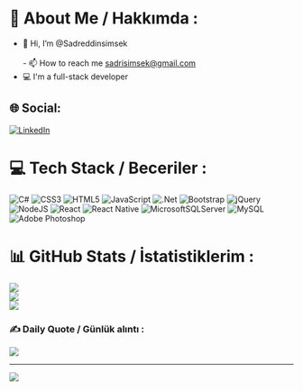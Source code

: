 # 💫 About Me / Hakkımda :
- 👋 Hi, I’m @Sadreddinsimsek<br><br>- 📫 How to reach me sadrisimsek@gmail.com<br>
- 💻 I'm a full-stack developer 


## 🌐 Social:
[![LinkedIn](https://img.shields.io/badge/LinkedIn-%230077B5.svg?logo=linkedin&logoColor=white)](https://linkedin.com/in/sadreddinsimsek) 

# 💻 Tech Stack / Beceriler :
![C#](https://img.shields.io/badge/c%23-%23239120.svg?style=plastic&logo=c-sharp&logoColor=white) ![CSS3](https://img.shields.io/badge/css3-%231572B6.svg?style=plastic&logo=css3&logoColor=white) ![HTML5](https://img.shields.io/badge/html5-%23E34F26.svg?style=plastic&logo=html5&logoColor=white) ![JavaScript](https://img.shields.io/badge/javascript-%23323330.svg?style=plastic&logo=javascript&logoColor=%23F7DF1E) ![.Net](https://img.shields.io/badge/.NET-5C2D91?style=plastic&logo=.net&logoColor=white) ![Bootstrap](https://img.shields.io/badge/bootstrap-%23563D7C.svg?style=plastic&logo=bootstrap&logoColor=white) ![jQuery](https://img.shields.io/badge/jquery-%230769AD.svg?style=plastic&logo=jquery&logoColor=white) ![NodeJS](https://img.shields.io/badge/node.js-6DA55F?style=plastic&logo=node.js&logoColor=white) ![React](https://img.shields.io/badge/react-%2320232a.svg?style=plastic&logo=react&logoColor=%2361DAFB) ![React Native](https://img.shields.io/badge/react_native-%2320232a.svg?style=plastic&logo=react&logoColor=%2361DAFB) ![MicrosoftSQLServer](https://img.shields.io/badge/Microsoft%20SQL%20Sever-CC2927?style=plastic&logo=microsoft%20sql%20server&logoColor=white) ![MySQL](https://img.shields.io/badge/mysql-%2300f.svg?style=plastic&logo=mysql&logoColor=white) ![Adobe Photoshop](https://img.shields.io/badge/adobephotoshop-%2331A8FF.svg?style=plastic&logo=adobephotoshop&logoColor=white)
# 📊 GitHub Stats / İstatistiklerim :
![](https://github-readme-stats.vercel.app/api?username=sadrisimsek&theme=radical&hide_border=false&include_all_commits=true&count_private=false)<br/>
![](https://github-readme-streak-stats.herokuapp.com/?user=sadrisimsek&theme=radical&hide_border=false)<br/>
![](https://github-readme-stats.vercel.app/api/top-langs/?username=sadrisimsek&theme=radical&hide_border=false&include_all_commits=true&count_private=false&layout=compact)

### ✍️ Daily Quote / Günlük alıntı :
![](https://quotes-github-readme.vercel.app/api?type=horizontal&theme=dark)

---
[![](https://visitcount.itsvg.in/api?id=sadrisimsek&icon=1&color=8)](https://visitcount.itsvg.in)

<!---
Sadrisimsek/Sadrisimsek is a ✨ special ✨ repository because its `README.md` (this file) appears on your GitHub profile.
You can click the Preview link to take a look at your changes.
--->
